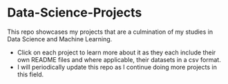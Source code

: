 # Data-Science-Projects

This repo showcases my projects that are a culmination of my studies in Data Science and Machine Learning.
- Click on each project to learn more about it as they each include their own README files and where applicable, their datasets in a csv format.
- I will periodically update this repo as I continue doing more projects in this field.
  
